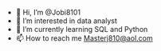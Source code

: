 - 👋 Hi, I’m @Jobi8101
- 👀 I’m interested in data analyst
- 🌱 I’m currently learning SQL and Python
- 📫 How to reach me Masterj810@aol.com

<!---
Jobi8101/Jobi8101 is a ✨ special ✨ repository because its `README.md` (this file) appears on your GitHub profile.
You can click the Preview link to take a look at your changes.
--->
